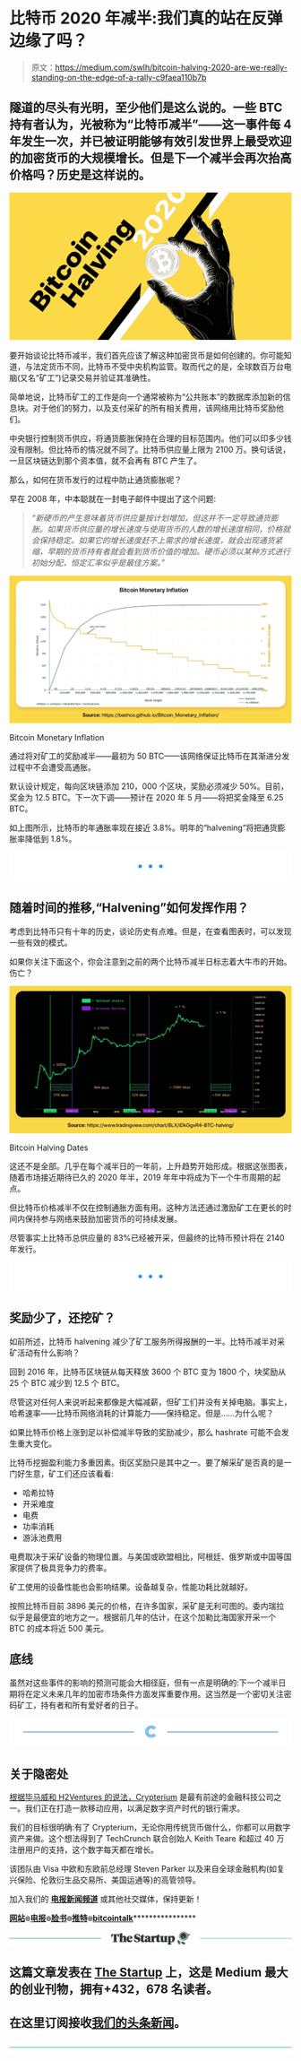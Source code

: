 # 比特币 2020 年减半:我们真的站在反弹边缘了吗？

> 原文：<https://medium.com/swlh/bitcoin-halving-2020-are-we-really-standing-on-the-edge-of-a-rally-c9faea110b7b>

## 隧道的尽头有光明，至少他们是这么说的。一些 BTC 持有者认为，光被称为“比特币减半”——这一事件每 4 年发生一次，并已被证明能够有效引发世界上最受欢迎的加密货币的大规模增长。但是下一个减半会再次抬高价格吗？历史是这样说的。

[![](img/a0bf09804067217c8324f0f92ad5b02a.png)](https://crypterium.com/)

要开始谈论比特币减半，我们首先应该了解这种加密货币是如何创建的。你可能知道，与法定货币不同，比特币不受中央机构监管。取而代之的是，全球数百万台电脑(又名“矿工”)记录交易并验证其准确性。

简单地说，比特币矿工的工作是向一个通常被称为“公共账本”的数据库添加新的信息块。对于他们的努力，以及支付采矿的所有相关费用，该网络用比特币奖励他们。

中央银行控制货币供应，将通货膨胀保持在合理的目标范围内。他们可以印多少钱没有限制。但比特币的情况就不同了。比特币供应量上限为 2100 万。换句话说，一旦区块链达到那个资本值，就不会再有 BTC 产生了。

那么，如何在货币发行的过程中防止通货膨胀呢？

早在 2008 年，中本聪就在一封电子邮件中提出了这个问题:

> *“新硬币的产生意味着货币供应量按计划增加，但这并不一定导致通货膨胀。如果货币供应量的增长速度与使用货币的人数的增长速度相同，价格就会保持稳定。如果它的增长速度赶不上需求的增长速度，就会出现通货紧缩，早期的货币持有者就会看到货币价值的增加。硬币必须以某种方式进行初始分配，恒定汇率似乎是最佳方案。”*

[![](img/e257ceefe3be1a0887958b2e74624de8.png)](https://bashco.github.io/Bitcoin_Monetary_Inflation/)

Bitcoin Monetary Inflation

通过将对矿工的奖励减半——最初为 50 BTC——该网络保证比特币在其渐进分发过程中不会遭受高通胀。

默认设计规定，每向区块链添加 210，000 个区块，奖励必须减少 50%。目前，奖金为 12.5 BTC。下一次下调——预计在 2020 年 5 月——将把奖金降至 6.25 BTC。

如上图所示，比特币的年通胀率现在接近 3.8%。明年的“halvening”将把通货膨胀率降低到 1.8%。

[![](img/13b0476fb22b3074b4fe164dae48747d.png)](http://crypterium.com)

## 随着时间的推移,“Halvening”如何发挥作用？

考虑到比特币只有十年的历史，谈论历史有点难。但是，在查看图表时，可以发现一些有效的模式。

如果你关注下面这个，你会注意到之前的两个比特币减半日标志着大牛市的开始。伤亡？

![](img/a887d2a563b687023fa233489bf39123.png)

Bitcoin Halving Dates

这还不是全部。几乎在每个减半日的一年前，上升趋势开始形成。根据这张图表，随着市场接近期待已久的 2020 年半，2019 年年中将成为下一个牛市周期的起点。

但比特币价格减半不仅在控制通胀方面有用。这种方法还通过激励矿工在更长的时间内保持参与网络来鼓励加密货币的可持续发展。

尽管事实上比特币总供应量的 83%已经被开采，但最终的比特币预计将在 2140 年发行。

[![](img/13b0476fb22b3074b4fe164dae48747d.png)](http://crypterium.com)

## 奖励少了，还挖矿？

如前所述，比特币 halvening 减少了矿工服务所得报酬的一半。比特币减半对采矿活动有什么影响？

回到 2016 年，比特币区块链从每天释放 3600 个 BTC 变为 1800 个，块奖励从 25 个 BTC 减少到 12.5 个 BTC。

尽管这对任何人来说听起来都像是大幅减薪，但矿工们并没有关掉电脑。事实上，哈希速率——比特币网络消耗的计算能力——保持稳定。但是……为什么呢？

如果比特币价格上涨到足以补偿减半导致的奖励减少，那么 hashrate 可能不会发生重大变化。

比特币挖掘盈利能力多重因素。街区奖励只是其中之一。要了解采矿是否真的是一门好生意，矿工们还应该看看:

*   哈希拉特
*   开采难度
*   电费
*   功率消耗
*   游泳池费用

电费取决于采矿设备的物理位置。与美国或欧盟相比，阿根廷、俄罗斯或中国等国家提供了极具竞争力的费率。

矿工使用的设备性能也会影响结果。设备越复杂，性能功耗比就越好。

按照比特币目前 3896 美元的价格，在许多国家，采矿是无利可图的。委内瑞拉似乎是最便宜的地方之一。根据前几年的估计，在这个加勒比海国家开采一个 BTC 的成本将近 500 美元。

## 底线

虽然对这些事件的影响的预测可能会大相径庭，但有一点是明确的:下一个减半日期将在定义未来几年的加密市场条件方面发挥重要作用。这当然是一个密切关注密码矿工，持有者和所有爱好者的日子。

[![](img/289e6090766d26b72599947dce6547bd.png)](http://crypterium.com)

## 关于隐密处

[根据毕马威和 H2Ventures 的说法，Crypterium](https://medium.com/u/3c3059b00067?source=post_page-----c9faea110b7b--------------------------------) 是最有前途的金融科技公司之一。我们正在打造一款移动应用，以满足数字资产时代的银行需求。

我们的目标很明确:有了 Crypterium，无论你用传统货币做什么，你都可以用数字资产来做。这个想法得到了 TechCrunch 联合创始人 Keith Teare 和超过 40 万注册用户的支持，这个数字每天都在增长。

该团队由 Visa 中欧和东欧前总经理 Steven Parker 以及来自全球金融机构(如复兴保险、伦敦衍生品交易所、美国运通等)的高管领导。

加入我们的 [**电报新闻频道**](https://t.me/crypterium_en) 或其他社交媒体，保持更新！

[**网站**](http://crypterium.com)**๏**[**电报**](https://t.me/crypterium)**๏**[**脸书**](https://www.facebook.com/pg/crypterium.org)**๏**[**推特**](https://twitter.com/crypterium)**๏**[**bitcointalk**](https://bitcointalk.org/index.php?topic=2214098.0)****************

****[![](img/308a8d84fb9b2fab43d66c117fcc4bb4.png)](https://medium.com/swlh)****

## ****这篇文章发表在 [The Startup](https://medium.com/swlh) 上，这是 Medium 最大的创业刊物，拥有+432，678 名读者。****

## ****在这里订阅接收[我们的头条新闻](https://growthsupply.com/the-startup-newsletter/)。****

****[![](img/b0164736ea17a63403e660de5dedf91a.png)](https://medium.com/swlh)****